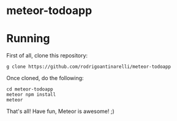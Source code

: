 # meteor-todoapp

# Running

First of all, clone this repository:

`g clone https://github.com/rodrigoantinarelli/meteor-todoapp`

Once cloned, do the following:

```
cd meteor-todoapp
meteor npm install
meteor
```

That's all! Have fun, Meteor is awesome! ;)
